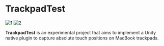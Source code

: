 # TrackpadTest

![1](https://github.com/user-attachments/assets/661c2f52-e537-477c-b566-2884063c59f0)
![2](https://github.com/user-attachments/assets/159e22ec-9ceb-4717-b7c5-d63278880e9e)

**TrackpadTest** is an experimental project that aims to implement a Unity native
plugin to capture absolute touch positions on MacBook trackpads.
